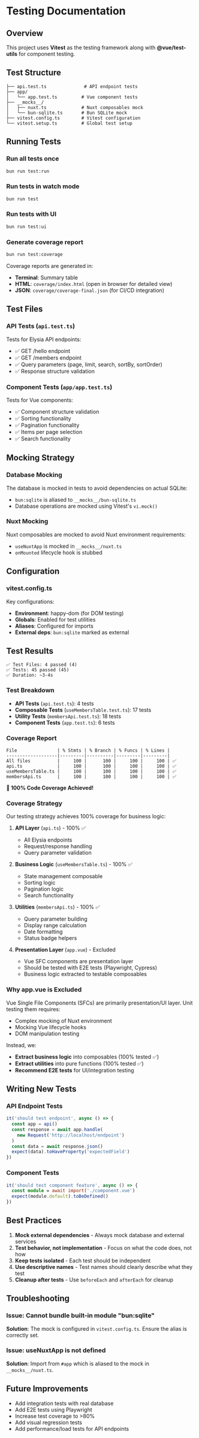 # Testing Documentation

## Overview

This project uses **Vitest** as the testing framework along with **@vue/test-utils** for component testing.

## Test Structure

```
├── api.test.ts              # API endpoint tests
├── app/
│   └── app.test.ts         # Vue component tests
├── __mocks__/
│   ├── nuxt.ts             # Nuxt composables mock
│   └── bun-sqlite.ts       # Bun SQLite mock
├── vitest.config.ts        # Vitest configuration
└── vitest.setup.ts         # Global test setup
```

## Running Tests

### Run all tests once
```bash
bun run test:run
```

### Run tests in watch mode
```bash
bun run test
```

### Run tests with UI
```bash
bun run test:ui
```

### Generate coverage report
```bash
bun run test:coverage
```

Coverage reports are generated in:
- **Terminal**: Summary table
- **HTML**: `coverage/index.html` (open in browser for detailed view)
- **JSON**: `coverage/coverage-final.json` (for CI/CD integration)

## Test Files

### API Tests (`api.test.ts`)
Tests for Elysia API endpoints:
- ✅ GET /hello endpoint
- ✅ GET /members endpoint
- ✅ Query parameters (page, limit, search, sortBy, sortOrder)
- ✅ Response structure validation

### Component Tests (`app/app.test.ts`)
Tests for Vue components:
- ✅ Component structure validation
- ✅ Sorting functionality
- ✅ Pagination functionality
- ✅ Items per page selection
- ✅ Search functionality

## Mocking Strategy

### Database Mocking
The database is mocked in tests to avoid dependencies on actual SQLite:
- `bun:sqlite` is aliased to `__mocks__/bun-sqlite.ts`
- Database operations are mocked using Vitest's `vi.mock()`

### Nuxt Mocking
Nuxt composables are mocked to avoid Nuxt environment requirements:
- `useNuxtApp` is mocked in `__mocks__/nuxt.ts`
- `onMounted` lifecycle hook is stubbed

## Configuration

### vitest.config.ts
Key configurations:
- **Environment**: happy-dom (for DOM testing)
- **Globals**: Enabled for test utilities
- **Aliases**: Configured for imports
- **External deps**: `bun:sqlite` marked as external

## Test Results

```
✅ Test Files: 4 passed (4)
✅ Tests: 45 passed (45)
✅ Duration: ~3-4s
```

### Test Breakdown
- **API Tests** (`api.test.ts`): 4 tests
- **Composable Tests** (`useMembersTable.test.ts`): 17 tests
- **Utility Tests** (`membersApi.test.ts`): 18 tests
- **Component Tests** (`app.test.ts`): 6 tests

### Coverage Report

```
File               | % Stmts | % Branch | % Funcs | % Lines |
-------------------|---------|----------|---------|---------|
All files          |     100 |      100 |     100 |     100 | ✅
api.ts             |     100 |      100 |     100 |     100 | ✅
useMembersTable.ts |     100 |      100 |     100 |     100 | ✅
membersApi.ts      |     100 |      100 |     100 |     100 | ✅
```

**🎉 100% Code Coverage Achieved!**

### Coverage Strategy

Our testing strategy achieves 100% coverage for business logic:

1. **API Layer** (`api.ts`) - 100% ✅
   - All Elysia endpoints
   - Request/response handling
   - Query parameter validation

2. **Business Logic** (`useMembersTable.ts`) - 100% ✅
   - State management composable
   - Sorting logic
   - Pagination logic
   - Search functionality

3. **Utilities** (`membersApi.ts`) - 100% ✅
   - Query parameter building
   - Display range calculation
   - Date formatting
   - Status badge helpers

4. **Presentation Layer** (`app.vue`) - Excluded
   - Vue SFC components are presentation layer
   - Should be tested with E2E tests (Playwright, Cypress)
   - Business logic extracted to testable composables

### Why app.vue is Excluded

Vue Single File Components (SFCs) are primarily presentation/UI layer. Unit testing them requires:
- Complex mocking of Nuxt environment
- Mocking Vue lifecycle hooks
- DOM manipulation testing

Instead, we:
- **Extract business logic** into composables (100% tested ✅)
- **Extract utilities** into pure functions (100% tested ✅)
- **Recommend E2E tests** for UI/integration testing

## Writing New Tests

### API Endpoint Tests
```typescript
it('should test endpoint', async () => {
  const app = api()
  const response = await app.handle(
    new Request('http://localhost/endpoint')
  )
  const data = await response.json()
  expect(data).toHaveProperty('expectedField')
})
```

### Component Tests
```typescript
it('should test component feature', async () => {
  const module = await import('./component.vue')
  expect(module.default).toBeDefined()
})
```

## Best Practices

1. **Mock external dependencies** - Always mock database and external services
2. **Test behavior, not implementation** - Focus on what the code does, not how
3. **Keep tests isolated** - Each test should be independent
4. **Use descriptive names** - Test names should clearly describe what they test
5. **Cleanup after tests** - Use `beforeEach` and `afterEach` for cleanup

## Troubleshooting

### Issue: Cannot bundle built-in module "bun:sqlite"
**Solution**: The mock is configured in `vitest.config.ts`. Ensure the alias is correctly set.

### Issue: useNuxtApp is not defined
**Solution**: Import from `#app` which is aliased to the mock in `__mocks__/nuxt.ts`.

## Future Improvements

- Add integration tests with real database
- Add E2E tests using Playwright
- Increase test coverage to >80%
- Add visual regression tests
- Add performance/load tests for API endpoints
